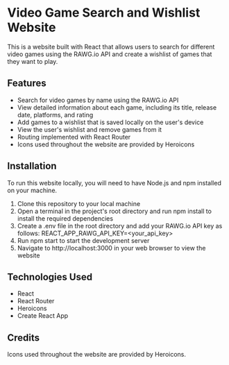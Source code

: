 # Video Game Search and Wishlist Website

This is a website built with React that allows users to search for different video games using the RAWG.io API and create a wishlist of games that they want to play.

## Features

- Search for video games by name using the RAWG.io API
- View detailed information about each game, including its title, release date, platforms, and rating
- Add games to a wishlist that is saved locally on the user's device
- View the user's wishlist and remove games from it
- Routing implemented with React Router
- Icons used throughout the website are provided by Heroicons

## Installation

To run this website locally, you will need to have Node.js and npm installed on your machine.

1. Clone this repository to your local machine
2. Open a terminal in the project's root directory and run npm install to install the required dependencies
3. Create a .env file in the root directory and add your RAWG.io API key as follows: REACT_APP_RAWG_API_KEY=<your_api_key>
4. Run npm start to start the development server
5. Navigate to http://localhost:3000 in your web browser to view the website

## Technologies Used

- React
- React Router
- Heroicons
- Create React App

## Credits

Icons used throughout the website are provided by Heroicons.
